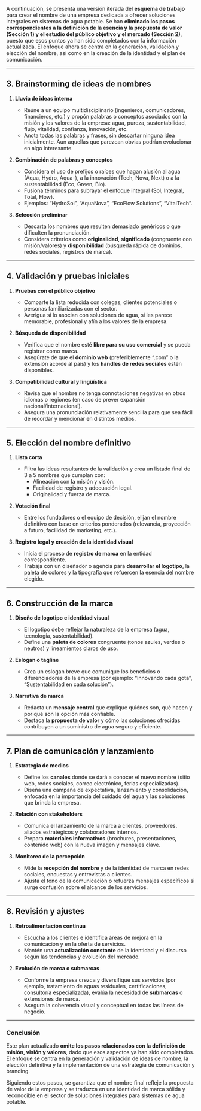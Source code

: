 A continuación, se presenta una versión iterada del **esquema de trabajo** para crear el nombre de una empresa dedicada a ofrecer soluciones integrales en sistemas de agua potable. Se han **eliminado los pasos correspondientes a la definición de la esencia y la propuesta de valor (Sección 1) y el estudio del público objetivo y el mercado (Sección 2)**, puesto que esos puntos ya han sido completados con la información actualizada. El enfoque ahora se centra en la generación, validación y elección del nombre, así como en la creación de la identidad y el plan de comunicación.

---

## 3. Brainstorming de ideas de nombres

1. **Lluvia de ideas interna**  
   - Reúne a un equipo multidisciplinario (ingenieros, comunicadores, financieros, etc.) y propón palabras o conceptos asociados con la misión y los valores de la empresa: agua, pureza, sustentabilidad, flujo, vitalidad, confianza, innovación, etc.  
   - Anota todas las palabras y frases, sin descartar ninguna idea inicialmente. Aun aquellas que parezcan obvias podrían evolucionar en algo interesante.

2. **Combinación de palabras y conceptos**  
   - Considera el uso de prefijos o raíces que hagan alusión al agua (Aqua, Hydro, Aqua-), a la innovación (Tech, Nova, Next) o a la sustentabilidad (Eco, Green, Bio).  
   - Fusiona términos para subrayar el enfoque integral (Sol, Integral, Total, Flow).  
   - Ejemplos: “HydroSol”, “AquaNova”, “EcoFlow Solutions”, “VitalTech”.  

3. **Selección preliminar**  
   - Descarta los nombres que resulten demasiado genéricos o que dificulten la pronunciación.  
   - Considera criterios como **originalidad**, **significado** (congruente con misión/valores) y **disponibilidad** (búsqueda rápida de dominios, redes sociales, registros de marca).

---

## 4. Validación y pruebas iniciales

1. **Pruebas con el público objetivo**  
   - Comparte la lista reducida con colegas, clientes potenciales o personas familiarizadas con el sector.  
   - Averigua si lo asocian con soluciones de agua, si les parece memorable, profesional y afín a los valores de la empresa.

2. **Búsqueda de disponibilidad**  
   - Verifica que el nombre esté **libre para su uso comercial** y se pueda registrar como marca.  
   - Asegúrate de que el **dominio web** (preferiblemente “.com” o la extensión acorde al país) y los **handles de redes sociales** estén disponibles.

3. **Compatibilidad cultural y lingüística**  
   - Revisa que el nombre no tenga connotaciones negativas en otros idiomas o regiones (en caso de prever expansión nacional/internacional).  
   - Asegura una pronunciación relativamente sencilla para que sea fácil de recordar y mencionar en distintos medios.

---

## 5. Elección del nombre definitivo

1. **Lista corta**  
   - Filtra las ideas resultantes de la validación y crea un listado final de 3 a 5 nombres que cumplan con:  
     - Alineación con la misión y visión.  
     - Facilidad de registro y adecuación legal.  
     - Originalidad y fuerza de marca.

2. **Votación final**  
   - Entre los fundadores o el equipo de decisión, elijan el nombre definitivo con base en criterios ponderados (relevancia, proyección a futuro, facilidad de marketing, etc.).

3. **Registro legal y creación de la identidad visual**  
   - Inicia el proceso de **registro de marca** en la entidad correspondiente.  
   - Trabaja con un diseñador o agencia para **desarrollar el logotipo**, la paleta de colores y la tipografía que refuercen la esencia del nombre elegido.

---

## 6. Construcción de la marca

1. **Diseño de logotipo e identidad visual**  
   - El logotipo debe reflejar la naturaleza de la empresa (agua, tecnología, sustentabilidad).  
   - Define una **paleta de colores** congruente (tonos azules, verdes o neutros) y lineamientos claros de uso.

2. **Eslogan o tagline**  
   - Crea un eslogan breve que comunique los beneficios o diferenciadores de la empresa (por ejemplo: “Innovando cada gota”, “Sustentabilidad en cada solución”).

3. **Narrativa de marca**  
   - Redacta un **mensaje central** que explique quiénes son, qué hacen y por qué son la opción más confiable.  
   - Destaca la **propuesta de valor** y cómo las soluciones ofrecidas contribuyen a un suministro de agua seguro y eficiente.

---

## 7. Plan de comunicación y lanzamiento

1. **Estrategia de medios**  
   - Define los **canales** donde se dará a conocer el nuevo nombre (sitio web, redes sociales, correo electrónico, ferias especializadas).  
   - Diseña una campaña de expectativa, lanzamiento y consolidación, enfocada en la importancia del cuidado del agua y las soluciones que brinda la empresa.

2. **Relación con stakeholders**  
   - Comunica el lanzamiento de la marca a clientes, proveedores, aliados estratégicos y colaboradores internos.  
   - Prepara **materiales informativos** (brochures, presentaciones, contenido web) con la nueva imagen y mensajes clave.

3. **Monitoreo de la percepción**  
   - Mide la **recepción del nombre** y de la identidad de marca en redes sociales, encuestas y entrevistas a clientes.  
   - Ajusta el tono de la comunicación o refuerza mensajes específicos si surge confusión sobre el alcance de los servicios.

---

## 8. Revisión y ajustes

1. **Retroalimentación continua**  
   - Escucha a los clientes e identifica áreas de mejora en la comunicación y en la oferta de servicios.  
   - Mantén una **actualización constante** de la identidad y el discurso según las tendencias y evolución del mercado.

2. **Evolución de marca o submarcas**  
   - Conforme la empresa crezca y diversifique sus servicios (por ejemplo, tratamiento de aguas residuales, certificaciones, consultoría especializada), evalúa la necesidad de **submarcas** o extensiones de marca.  
   - Asegura la coherencia visual y conceptual en todas las líneas de negocio.

---

### Conclusión

Este plan actualizado **omite los pasos relacionados con la definición de misión, visión y valores**, dado que esos aspectos ya han sido completados. El enfoque se centra en la generación y validación de ideas de nombre, la elección definitiva y la implementación de una estrategia de comunicación y branding. 

Siguiendo estos pasos, se garantiza que el nombre final refleje la propuesta de valor de la empresa y se traduzca en una identidad de marca sólida y reconocible en el sector de soluciones integrales para sistemas de agua potable.